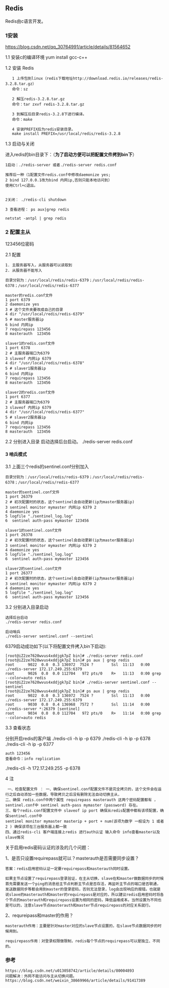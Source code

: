 ##  Redis

Redis由c语言开发。

### 1安装
https://blog.csdn.net/qq_30764991/article/details/81564652

1.1 安装c的编译环境
 yum install gcc-c++

1.2 安装 Redis

	   1 上传包到linux（redis下载地址http://download.redis.io/releases/redis-3.2.8.tar.gz）
	   命令：sz

	   2 解压redis-3.2.8.tar.gz
       命令：tar zxvf redis-3.2.8.tar.gz

       3 到解压后目录redis-3.2.8下进行编译。
       命令：make

       4 安装PREFIX后为redis安装目录。
       make install PREFIX=/usr/local/redis/redis-3.2.8

1.3 启动与关闭
     
进入redis的bin目录下：（**为了启动方便可以把配置文件拷到bin下**）

	1启动：./redis-server 或者./redis-server redis.conf

    推荐后一种（1配置文件redis.conf中修改daemonize yes;
    2 bind 127.0.0.1改为bind 内网ip,否则只能本地访问到）
    使用Ctrl+c退出。


	2关闭： ./redis-cli shutdown

    3 查看进程： ps aux|grep redis   

	netstat -antpl | grep redis


### 2 配置主从

123456位密码
   
2.1 配置

	1. 主服务器写入，从服务器可以读取到 
	2. 从服务器不能写入

    目录分别为：/usr/local/redis/redis-6379；/usr/local/redis/redis-6378；/usr/local/redis/redis-6377

    master的redis.conf文件
	1 port 6379
	2 daemonize yes
	3 # 这个文件夹要改成自己的目录
	4 dir "/usr/local/redis/redis-6379"
	5 # master服务器ip
    6 bind 内网ip
    7 requirepass 123456
    8 masterauth  123456

	slaver1的redis.conf文件
	1 port 6378
	2 # 主服务器端口为6379
	3 slaveof 内网ip 6379
	4 dir "/usr/local/redis/redis-6378"
    5 # slaver1服务器ip
    6 bind 内网ip
    7 requirepass 123456
    8 masterauth  123456
	
    slaver2的redis.conf文件
	1 port 6377
	2 # 主服务器端口为6379
	3 slaveof 内网ip 6379
	4 dir "/usr/local/redis/redis-6377"
    5 # slaver2服务器ip
    6 bind 内网ip
    7 requirepass 123456
    8 masterauth  123456

2.2 分别进入目录 启动选择后台启动。
	./redis-server redis.conf

#### 3 哨兵模式

3.1 上面三个redis的sentinel.conf分别加入

    目录分别为：/usr/local/redis/redis-6379；/usr/local/redis/redis-6378；/usr/local/redis/redis-6377

	master的sentinel.conf文件
	1 port 26379
	2 # 初次配置时的状态，这个sentinel会自动更新(ip为master服务器ip)
	3 sentinel monitor mymaster 内网ip 6379 2
	4 daemonize yes
	5 logfile "./sentinel_log.log"
    6  sentinel auth-pass mymaster 123456

	slaver1的sentinel.conf文件
	1 port 26378
	2 # 初次配置时的状态，这个sentinel会自动更新(ip为master服务器ip)
	3 sentinel monitor mymaster 内网ip 6379 2
	4 daemonize yes
	5 logfile "./sentinel_log.log"
    6  sentinel auth-pass mymaster 123456
	
    slaver2的sentinel.conf文件
	1 port 26377
	2 # 初次配置时的状态，这个sentinel会自动更新(ip为master服务器ip)
	3 sentinel monitor mymaster 内网ip 6379 2
	4 daemonize yes
	5 logfile "./sentinel_log.log"
    6  sentinel auth-pass mymaster 123456

3.2 分别进入目录启动 

    选择后台启动
	./redis-server redis.conf

    启动哨兵
	./redis-server sentinel.conf --sentinel


6379启动成功如下(以下将配置文件拷入bin下启动):

	[root@iZ2ze7620wvus4xddjgk7pZ bin]# ./redis-server redis.conf 
	[root@iZ2ze7620wvus4xddjgk7pZ bin]# ps aux | grep redis
	root      9022  0.0  0.3 136972  7524 ?        Ssl  11:13   0:00 ./redis-server 172.17.249.255:6379
	root      9026  0.0  0.0 112704   972 pts/0    R+   11:13   0:00 grep --color=auto redis
	[root@iZ2ze7620wvus4xddjgk7pZ bin]# ./redis-server sentinel.conf --sentinel
	[root@iZ2ze7620wvus4xddjgk7pZ bin]# ps aux | grep redis
	root      9022  0.0  0.3 136972  7524 ?        Ssl  11:13   0:00 ./redis-server 172.17.249.255:6379
	root      9030  0.0  0.4 136968  7572 ?        Ssl  11:14   0:00 ./redis-server *:26379 [sentinel]
	root      9034  0.0  0.0 112704   972 pts/0    R+   11:14   0:00 grep --color=auto redis


3.3 查看状态

分别开启redis的客户端
	./redis-cli -h ip -p 6379
	./redis-cli -h ip -p 6378
	./redis-cli -h ip -p 6377
   
    auth 123456
    查看命令：info replication
./redis-cli -h 172.17.249.255 -p 6378

4 注

     一、检查配置文件 ： 一、确保sentinel.conf配置文件不是完全拷贝的，这个文件会在运行之后自动添加一些数据，导致拷贝之后没有删除无法自动切换主从，
	二、确保 redis.conf中两个属性 requirepass masterauth 这两个密码配置都有 ，sentinel.conf中 sentinel auth-pass mymaster (password) 存在。
	三、每个redis.conf配置文件中 slaveof ip port 确保从redis配置中都有该项配置，确保sentinel.conf中
	sentinel monitor mymaster masterip + port + num(该项为数字 一般设为 1 或者2 ) 确保该项在三台服务器上都一致
	四、通过redis-cli 客户端连接上redis 进行auth认证 输入命令 info查看master以及slave情况

关于启用redis密码认证的涉及的几个问题：

1、是否只设置requirepass就可以？masterauth是否需要同步设置？

	答案：redis启用密码认证一定要requirepass和masterauth同时设置。
	
	如果主节点设置了requirepass登录验证，在主从切换，slave在和master做数据同步的时候首先需要发送一个ping的消息给主节点判断主节点是否存活，再监听主节点的端口是否联通，发送数据同步等都会用到master的登录密码，否则无法登录，log会出现响应的报错。也就是说slave的masterauth和master的requirepass是对应的，所以建议redis启用密码时将各个节点的masterauth和requirepass设置为相同的密码，降低运维成本。当然设置为不同也是可以的，注意slave节点masterauth和master节点requirepass的对应关系就行。

2、requreipass和master的作用？
	
	masterauth作用：主要是针对master对应的slave节点设置的，在slave节点数据同步的时候用到。
	
	requirepass作用：对登录权限做限制，redis每个节点的requirepass可以是独立、不同的。


### 参考

    https://blog.csdn.net/u013058742/article/details/80004893
    问题解决：外网不能访问与主从切换问题。
    https://blog.csdn.net/weixin_38669966/article/details/91417389